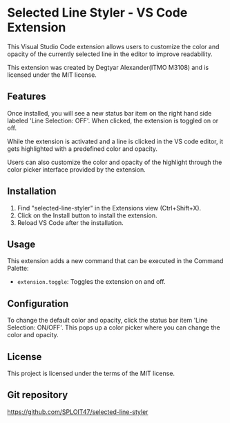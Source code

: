 # Selected Line Styler - VS Code Extension

This Visual Studio Code extension allows users to customize the color and opacity of the currently selected line in the editor to improve readability.

This extension was created by Degtyar Alexander(ITMO M3108) and is licensed under the MIT license.

## Features

Once installed, you will see a new status bar item on the right hand side labeled 'Line Selection: OFF'. When clicked, the extension is toggled on or off. 

While the extension is activated and a line is clicked in the VS code editor, it gets highlighted with a predefined color and opacity. 

Users can also customize the color and opacity of the highlight through the color picker interface provided by the extension.

## Installation

1. Find "selected-line-styler" in the Extensions view (Ctrl+Shift+X).
2. Click on the Install button to install the extension.
3. Reload VS Code after the installation.

## Usage

This extension adds a new command that can be executed in the Command Palette:

- `extension.toggle`: Toggles the extension on and off.

## Configuration

To change the default color and opacity, click the status bar item 'Line Selection: ON/OFF'. This pops up a color picker where you can change the color and opacity.

## License

This project is licensed under the terms of the MIT license.

## Git repository

https://github.com/SPLOIT47/selected-line-styler